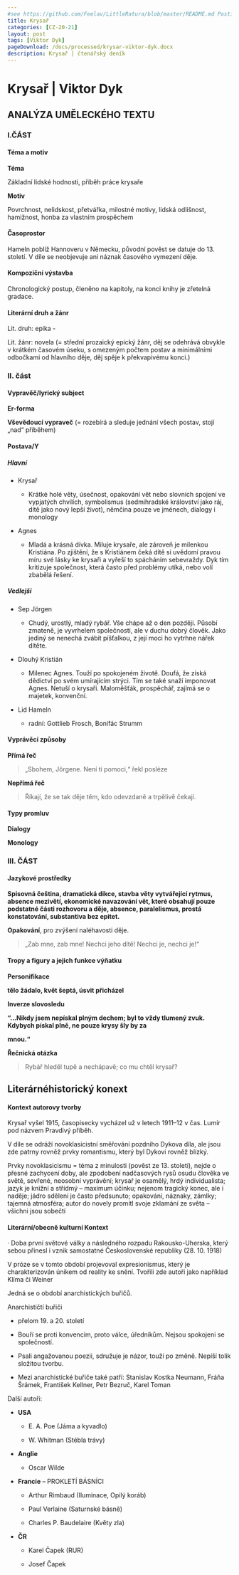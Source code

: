 ```yaml
---
#see https://github.com/Feelav/LittleRatura/blob/master/README.md Posting new books
title: Krysař
categories: [CZ-20-21]
layout: post
tags: [Viktor Dyk]
pageDownload: /docs/processed/krysar-viktor-dyk.docx
description: Krysař | čtenářský deník
---
```

# Krysař | Viktor Dyk

## ANALÝZA UMĚLECKÉHO TEXTU

### I.ČÁST

#### Téma a motiv

**Téma**

Základní lidské hodnosti, příběh práce krysaře

**Motiv**

Povrchnost, nelidskost, přetvářka, milostné motivy, lidská odlišnost,
hamižnost, honba za vlastním prospěchem

#### Časoprostor

Hameln poblíž Hannoveru v Německu, původní pověst se datuje do 13.
století. V díle se neobjevuje ani náznak časového vymezení děje.

#### Kompoziční výstavba

Chronologický postup, členěno na kapitoly, na konci knihy je zřetelná
gradace.

#### Literární druh a žánr

Lit. druh: epika -

Lit. žánr: novela (= střední prozaický epický žánr, děj se odehrává
obvykle v krátkém časovém úseku, s omezeným počtem postav a minimálními
odbočkami od hlavního děje, děj spěje k překvapivému konci.)

### II. část

#### Vypravěč/lyrický subject

**Er-forma**

**Vševědoucí vypraveč** (= rozebírá a sleduje jednání všech postav,
stojí „nad“ příběhem)

#### Postava/Y

##### Hlavní

  - Krysař
    
      - Krátké holé věty, úsečnost, opakování vět nebo slovních spojení
        ve vypjatých chvílích, symbolismus (sedmihradské království jako
        ráj, dítě jako nový lepší život), němčina pouze ve jménech,
        dialogy i monology

  - Agnes
    
      - Mladá a krásná dívka. Miluje krysaře, ale zároveň je milenkou
        Kristiána. Po zjištění, že s Kristiánem čeká dítě si uvědomí
        pravou míru své lásky ke krysaři a vyřeší to spácháním
        sebevraždy. Dyk tím kritizuje společnost, která často před
        problémy utíká, nebo volí zbabělá řešení.

##### Vedlejší

  - Sep Jörgen
    
      - Chudý, urostlý, mladý rybář. Vše chápe až o den později. Působí
        zmateně, je vyvrhelem společnosti, ale v duchu dobrý člověk.
        Jako jediný se nenechá zvábit píšťalkou, z její moci ho vytrhne
        nářek dítěte.

  - Dlouhý Kristián
    
      - Milenec Agnes. Touží po spokojeném životě. Doufá, že získá
        dědictví po svém umírajícím strýci. Tím se také snaží imponovat
        Agnes. Netuší o krysaři. Maloměšťák, prospěchář, zajímá se o
        majetek, konvenční.

  - Lid Hameln
    
      - radní: Gottlieb Frosch, Bonifác Strumm

#### Vyprávěcí způsoby

**Přímá řeč**

> „Sbohem, Jörgene. Není ti pomoci,“ řekl posléze

**Nepřímá řeč**

> Říkají, že se tak děje těm, kdo odevzdaně a trpělivě čekají.

#### Typy promluv

**Dialogy**

**Monology**

### III. ČÁST

#### Jazykové prostředky

**Spisovná čeština, dramatická dikce, stavba věty vytvářející rytmus,
absence mezivětí, ekonomické navazování vět, které obsahují pouze
podstatné části rozhovoru a děje, absence, paralelismus, prostá
konstatování, substantiva bez epitet.**

**Opakování**, pro zvýšení naléhavosti děje.

> „Zab mne, zab mne\! Nechci jeho dítě\! Nechci je, nechci je\!“

#### Tropy a figury a jejich funkce výňatku

**Personifikace**

**tělo žádalo, květ šeptá, úsvit přicházel**

**Inverze slovosledu**

**“…Nikdy jsem nepískal plným dechem; byl to vždy tlumený zvuk. Kdybych
pískal plně, ne pouze krysy šly by za**

**mnou.“**

**Řečnická otázka**

> Rybář hleděl tupě a nechápavě; co mu chtěl krysař?

## Literárnéhistorický konext

#### Kontext autorovy tvorby

Krysař vyšel 1915, časopisecky vycházel už v letech 1911–12 v čas. Lumír
pod názvem Pravdivý příběh.

V díle se odráží novoklasicistní směřování pozdního Dykova díla, ale
jsou zde patrny rovněž prvky romantismu, který byl Dykovi rovněž blízký.

Prvky novoklasicismu = téma z minulosti (pověst ze 13. století), nejde o
přesné zachycení doby, ale zpodobení nadčasových rysů osudu člověka ve
světě, sevřené, neosobní vyprávění; krysař je osamělý, hrdý
individualista; jazyk je knižní a střídmý – maximum účinku; nejenom
tragický konec, ale i naděje; jádro sdělení je často předsunuto;
opakování, náznaky, zámlky; tajemná atmosféra; autor do novely promítl
svoje zklamání ze světa – všichni jsou sobečtí

#### Literární/obecně kulturní Kontext

· Doba první světové války a následného rozpadu Rakousko-Uherska, který
sebou přinesl i vznik samostatné Československé republiky (28. 10. 1918)

V próze se v tomto období projevoval expresionismus, který je
charakterizován únikem od reality ke snění. Tvořili zde autoři jako
například Klíma či Weiner

Jedná se o období anarchistických buřičů.

Anarchističtí buřiči

  - přelom 19. a 20. století

  - Bouří se proti konvencím, proto válce, úředníkům. Nejsou spokojeni
    se společností.

  - Psali angažovanou poezii, sdružuje je názor, touží po změně. Nepíší
    tolik složitou tvorbu.

  - Mezi anarchistické buřiče také patří: Stanislav Kostka Neumann,
    Fráňa Šrámek, František Kellner, Petr Bezruč, Karel Toman

Další autoři:

  - **USA**
    
      - E. A. Poe (Jáma a kyvadlo)
    
      - W. Whitman (Stébla trávy)

  - **Anglie**
    
      - Oscar Wilde

  - **Francie** – PROKLETÍ BÁSNÍCI
    
      - Arthur Rimbaud (Iluminace, Opilý koráb)
    
      - Paul Verlaine (Saturnské básně)
    
      - Charles P. Baudelaire (Květy zla)

  - **ČR**
    
      - Karel Čapek (RUR)
    
      - Josef Čapek
